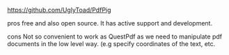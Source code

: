 ﻿https://github.com/UglyToad/PdfPig

pros
free and also open source.
It has active support and development.

cons
Not so convenient to work as QuestPdf as we need to manipulate pdf documents in the low level way. (e.g specify coordinates of the text, etc.


